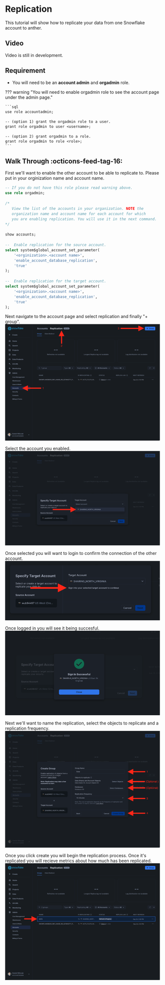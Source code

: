 # Replication
This tutorial will show how to replicate your data from one Snowflake account to anther. 

## Video
Video is still in development.

## Requirement
- You will need to be an **account admin** and **orgadmin** role.

??? warning "You will need to enable orgadmin role to see the account page under the admin page."

    ```sql
    use role accountadmin;

    -- (option 1) grant the orgadmin role to a user.
    grant role orgadmin to user <username>;

    -- (option 2) grant orgadmin to a role.
    grant role orgadmin to role <role>;
    ```


## Walk Through :octicons-feed-tag-16:

First we'll want to enable the other account to be able to replicate to. Please put in your orginization name and account name.
```sql
-- If you do not have this role please read warning above.
use role orgadmin;

/* 
   View the list of the accounts in your organization. NOTE the
   organization name and account name for each account for which
   you are enabling replication. You will use it in the next command.
*/

show accounts;

--  Enable replication for the source account.
select system$global_account_set_parameter(
    '<orginization>.<account name>',
    'enable_account_database_replication',
    'true'
);

--  Enable replication for the target account.
select system$global_account_set_parameter(
    '<orginization>.<account name>',
    'enable_account_database_replication',
    'true'
);
```


Next navigate to the account page and select replication and finally "+ group".
![Account page](images/01.png)

Select the account you enabled.
![Navigate](images/02.png)

Once selected you will want to login to confirm the connection of the other account.
![Navigate](images/03.png)

Once logged in you will see it being succesful.
![Navigate](images/04.png)

Next we'll want to name the replication, select the objects to replicate and a replication frequency.
![Navigate](images/05.png)

Once you click create you will begin the replication process. Once it's replicated you will recieve metrics about how much has been replicated.
![Navigate](images/06.png)